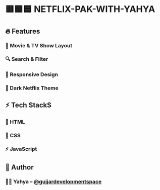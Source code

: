 # 🟥🟩🟦  NETFLIX-PAK-WITH-YAHYA  

## 🔥 Features  
### 🎥 Movie & TV Show Layout  
### 🔍 Search & Filter  
### 📱 Responsive Design  
### 🌙 Dark Netflix Theme  

## ⚡ Tech StackS
### 🧩 HTML  
### 🎨 CSS  
### ⚡ JavaScript  

## 🚀 Author  
### 👨‍💻 Yahya – [@gujjardevelopmentspace](https://github.com/gujjardevelopmentspace)  
